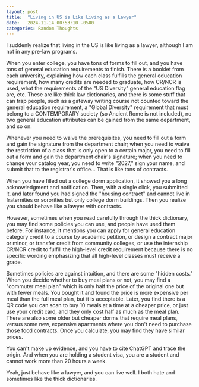 ```yaml
---
layout: post
title:  "Living in US is Like Living as a Lawyer"
date:   2024-11-14 00:53:10 -0500
categories: Random Thoughts
---
```

<p>I suddenly realize that living in the US is like living as a lawyer, although I am not in any pre-law programs.</p> 

<p>When you enter college, you have tons of forms to fill out, and you have tons of general education requirements to finish. There is a booklet from each university, explaining how each class fulfills the general education requirement, how many credits are needed to graduate, how CR/NCR is used, what the requirements of the "US Diversity" general education flag are, etc. These are like thick law dictionaries, and there is some stuff that can trap people, such as a gateway writing course not counted toward the general education requirement, a "Global Diversity" requirement that must belong to a CONTEMPORARY society (so Ancient Rome is not included), no two general education attributes can be gained from the same department, and so on.</p> 

<p>Whenever you need to waive the prerequisites, you need to fill out a form and gain the signature from the department chair; when you need to waive the restriction of a class that is only open to a certain major, you need to fill out a form and gain the department chair's signature; when you need to change your catalog year, you need to write "2027," sign your name, and submit that to the registrar's office... That is like tons of contracts.</p> 

<p>When you have filled out a college dorm application, it showed you a long acknowledgment and notification. Then, with a single click, you submitted it, and later found you had signed the "housing contract" and cannot live in fraternities or sororities but only college dorm buildings. Then you realize you should behave like a lawyer with contracts.</p> 

<p>However, sometimes when you read carefully through the thick dictionary, you may find some policies you can use, and people have used them before. For instance, it mentions you can apply for general education category credit to a course by academic petition, or design a contract major or minor, or transfer credit from community colleges, or use the internship CR/NCR credit to fulfill the high-level credit requirement because there is no specific wording emphasizing that all high-level classes must receive a grade.</p> 

<p>Sometimes policies are against intuition, and there are some "hidden costs." When you decide whether to buy meal plans or not, you may find a "commuter meal plan" which is only half the price of the original one but with fewer meals. You bought it and found the price is more expensive per meal than the full meal plan, but it is acceptable. Later, you find there is a QR code you can scan to buy 10 meals at a time at a cheaper price, or just use your credit card, and they only cost half as much as the meal plan. There are also some older but cheaper dorms that require meal plans, versus some new, expensive apartments where you don't need to purchase those food contracts. Once you calculate, you may find they have similar prices.</p> 

<p>You can't make up evidence, and you have to cite ChatGPT and trace the origin. And when you are holding a student visa, you are a student and cannot work more than 20 hours a week.</p>

<p>Yeah, just behave like a lawyer, and you can live well. I both hate and sometimes like the thick dictionaries.</p> 